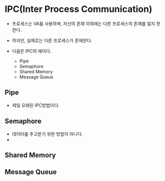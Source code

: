 # IPC(Inter Process Communication)
- 프로세스는 VA를 사용하며, 자신의 존재 이외에는 다른 프로세스의 존재를 알지 못한다.
- 하지만, 실제로는 다른 프로세스가 존재한다.

- 다음은 IPC의 예이다.
  - Pipe
  - Semaphore
  - Shared Memory
  - Message Queue



## Pipe
  - 제일 오래된 IPC방법이다.
## Semaphore
  - 데이터를 주고받기 위한 방법이 아니다.
  - 
## Shared Memory
## Message Queue

